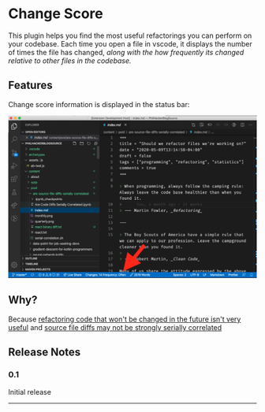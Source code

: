 # Change Score

This plugin helps you find the most useful refactorings you can perform on your codebase. Each time you open a file in vscode, it displays the number of times the file has changed, _along with the how frequently its changed relative to other files in the codebase._

## Features

Change score information is displayed in the status bar:

![status bar](screenshots/change-score.png)

## Why?

Because [refactoring code that won't be changed in the future isn't very useful](https://www.philosophicalhacker.com/post/calculing-expected-utility-for-a-refactor/) and [source file diffs may not be strongly serially correlated](https://www.philosophicalhacker.com/post/are-source-file-diffs-serially-correlated/)

## Release Notes

### 0.1

Initial release

---

